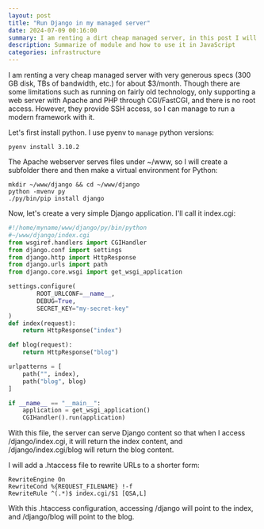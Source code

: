 ```yaml
---
layout: post
title: "Run Django in my managed server"
date: 2024-07-09 00:16:00
summary: I am renting a dirt cheap managed server, in this post I will explain how to run django with it
description: Summarize of module and how to use it in JavaScript
categories: infrastructure
---
```


I am renting a very cheap managed server with very generous specs (300 GB disk, TBs of bandwidth, etc.) for about $3/month. Though there are some limitations such as running on fairly old technology, only supporting a web server with Apache and PHP through CGI/FastCGI, and there is no root access. However, they provide SSH access, so I can manage to run a modern framework with it.

Let's first install python. I use pyenv to `manage` python versions:

```
pyenv install 3.10.2
```

The Apache webserver serves files under ~/www, so I will create a subfolder there and then make a virtual environment for Python:

```
mkdir ~/www/django && cd ~/www/django
python -mvenv py
./py/bin/pip install django
```

Now, let's create a very simple Django application. I'll call it index.cgi:

```python
#!/home/myname/www/django/py/bin/python
#~/www/django/index.cgi
from wsgiref.handlers import CGIHandler
from django.conf import settings
from django.http import HttpResponse
from django.urls import path
from django.core.wsgi import get_wsgi_application

settings.configure(
        ROOT_URLCONF=__name__,
        DEBUG=True,
        SECRET_KEY="my-secret-key"
)
def index(request):
    return HttpResponse("index")

def blog(request):
    return HttpResponse("blog")

urlpatterns = [
    path("", index),
    path("blog", blog)
]

if __name__ == "__main__":
    application = get_wsgi_application()
    CGIHandler().run(application)
```

With this file, the server can serve Django content so that when I access /django/index.cgi, it will return the index content, and /django/index.cgi/blog will return the blog content.

I will add a .htaccess file to rewrite URLs to a shorter form:

```htaccess
RewriteEngine On
RewriteCond %{REQUEST_FILENAME} !-f
RewriteRule ^(.*)$ index.cgi/$1 [QSA,L]
```

With this .htaccess configuration, accessing /django will point to the index, and /django/blog will point to the blog.
